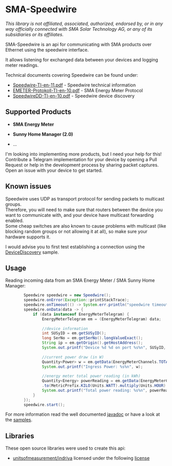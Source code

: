 # SMA-Speedwire
_This library is not affiliated, associated, authorized, endorsed by, or in any way officially connected with 
SMA Solar Technology AG, or any of its subsidiaries or its affiliates._

SMA-Speedwire is an api for communicating with SMA products over Ethernet using the speedwire interface.  

It allows listening for exchanged data between your devices and logging meter readings.

Technical documents covering Speedwire can be found under:
* [Speedwire-TI-en-11.pdf](https://files.sma.de/downloads/Speedwire-TI-en-11.pdf) - 
  Speedwire technical information  
* [EMETER-Protokoll-TI-en-10.pdf](https://www.sma.de/fileadmin/content/global/Partner/Documents/SMA_Labs/EMETER-Protokoll-TI-en-10.pdf) - 
  SMA Energy Meter Protocol  
* [SpeedwireDD-TI-en-10.pdf](https://www.sma.de/fileadmin/content/global/Partner/Documents/sma_developer/SpeedwireDD-TI-en-10.pdf) - 
  Speedwire device discovery  

## Supported Products

* **SMA Energy Meter**  
  
* **Sunny Home Manager (2.0)**

* ...

I'm looking into implementing more products, but I need your help for this!  
Contribute a Telegram implementation for your device by opening a Pull Request or help in the development process by 
sharing packet captures.
Open an issue with your device to get started.

## Known issues

Speedwire uses UDP as transport protocol for sending packets to multicast groups.  
Therefore, you will need to make sure that routers between the device you want to communicate with, and your device have
multicast forwarding enabled.  
Some cheap switches are also known to cause problems with multicast (like blocking random groups or not allowing it at all), 
so make sure your hardware supports it.  

I would advise you to first test establishing a connection using the [DeviceDiscovery](samples/src/DeviceDiscovery.java) sample.

## Usage
Reading incoming data from an SMA Energy Meter / SMA Sunny Home Manager:  

```java
        Speedwire speedwire = new Speedwire();
        speedwire.onError(Exception::printStackTrace);
        speedwire.onTimeout(() -> System.err.println("speedwire timeout"));
        speedwire.onData(data -> {
            if (data instanceof EnergyMeterTelegram) {
                EnergyMeterTelegram em = (EnergyMeterTelegram) data;
        
                //device information
                int SUSyID = em.getSUSyID();
                long SerNo = em.getSerNo().longValueExact();
                String ip = em.getOrigin().getHostAddress();
                System.out.printf("Device %d %d on port %s%n", SUSyID, SerNo, ip);
        
                //current power draw (in W)
                Quantity<Power> w = em.getData(EnergyMeterChannels.TOTAL_P_IN).to(Units.WATT);
                System.out.printf("Ingress Power: %s%n", w);
        
                //energy meter total power reading (in kWh)
                Quantity<Energy> powerReading = em.getData(EnergyMeterChannels.TOTAL_P_IN_SUM)
                .to(MetricPrefix.KILO(Units.WATT).multiply(Units.HOUR).asType(Energy.class));
                System.out.printf("Total power reading: %s%n", powerReading);
            }
        });
        speedwire.start();
```

For more information read the well documented [javadoc](https://joblo2213.github.io/SMA-Speedwire/io/github/joblo2213/sma/speedwire/Speedwire.html)
or have a look at the [samples](samples/src).

## Libraries
These open source libraries were used to create this api:

*  [unitsofmeasurement/indriya](https://github.com/unitsofmeasurement/indriya) licensed under the following
   [license](https://github.com/unitsofmeasurement/indriya/blob/master/LICENSE)
